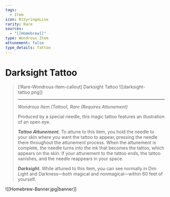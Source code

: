 ```yaml
---
tags:
  - Item
icon: RiSyringeLine
rarity: Rare
sources:
  - "[[Homebrew]]"
type: Wondrous Item
attunement: false
type_details: Tattoo
---
```


# Darksight Tattoo

>[!Rare-Wondrous-Item-callout] Darksight Tattoo
>![[darksight-tattoo.png]]
>
>---
> *Wondrous Item (Tattoo), Rare (Requires Attunement)*
>
> Produced by a special needle, this magic tattoo features an illustration of an open eye.
>
> ***Tattoo Attunement.*** To attune to this item, you hold the needle to your skin where you want the tattoo to appear, pressing the needle there throughout the attunement process. When the attunement is complete, the needle turns into the ink that becomes the tattoo, which appears on the skin. If your attunement to the tattoo ends, the tattoo vanishes, and the needle reappears in your space.
>
> ***Darksight.*** While attuned to this item, you can see normally in Dim Light and Darkness—both magical and nonmagical—within 60 feet of yourself.


![[Homebrew-Banner.jpg|banner]]
